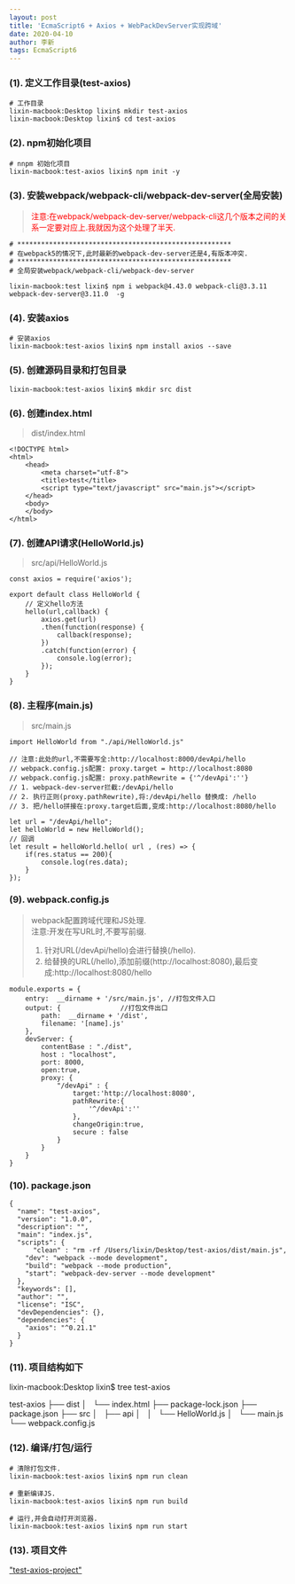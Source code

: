 ```yaml
---
layout: post
title: 'EcmaScript6 + Axios + WebPackDevServer实现跨域'
date: 2020-04-10
author: 李新
tags: EcmaScript6
---
```


### (1). 定义工作目录(test-axios)
```
# 工作目录
lixin-macbook:Desktop lixin$ mkdir test-axios
lixin-macbook:Desktop lixin$ cd test-axios
```
### (2). npm初始化项目
```
# nnpm 初始化项目
lixin-macbook:test-axios lixin$ npm init -y
```
### (3). 安装webpack/webpack-cli/webpack-dev-server(全局安装)
> <font color='red'>注意:在webpack/webpack-dev-server/webpack-cli这几个版本之间的关系一定要对应上.我就因为这个处理了半天.</font>

```
# ******************************************************
# 在webpack5的情况下,此时最新的webpack-dev-server还是4,有版本冲突.
# ******************************************************
# 全局安装webpack/webpack-cli/webpack-dev-server

lixin-macbook:test lixin$ npm i webpack@4.43.0 webpack-cli@3.3.11 webpack-dev-server@3.11.0  -g
```
### (4). 安装axios
```
# 安装axios
lixin-macbook:test-axios lixin$ npm install axios --save
```
### (5). 创建源码目录和打包目录
```
lixin-macbook:test-axios lixin$ mkdir src dist
```
### (6). 创建index.html
> dist/index.html

```
<!DOCTYPE html>
<html>
    <head>
        <meta charset="utf-8">
        <title>test</title>
        <script type="text/javascript" src="main.js"></script>
    </head>
    <body>
    </body>
</html>
```
### (7). 创建API请求(HelloWorld.js)
> src/api/HelloWorld.js

```
const axios = require('axios');

export default class HelloWorld {
	// 定义hello方法
	hello(url,callback) {
		axios.get(url)
		.then(function(response) {
			callback(response);
		})
		.catch(function(error) {
			console.log(error);
		});
	}
}
```
### (8). 主程序(main.js)
> src/main.js

```
import HelloWorld from "./api/HelloWorld.js"

// 注意:此处的url,不需要写全:http://localhost:8000/devApi/hello
// webpack.config.js配置: proxy.target = http://localhost:8080
// webpack.config.js配置: proxy.pathRewrite = {'^/devApi':''}
// 1. webpack-dev-server拦截:/devApi/hello 
// 2. 执行正则(proxy.pathRewrite),将:/devApi/hello 替换成: /hello
// 3. 把/hello拼接在:proxy.target后面,变成:http://localhost:8080/hello

let url = "/devApi/hello";
let helloWorld = new HelloWorld();	
// 回调
let result = helloWorld.hello( url , (res) => {
	if(res.status == 200){
		console.log(res.data);
	}
});

```
### (9). webpack.config.js
> webpack配置跨域代理和JS处理.   
> 注意:开发在写URL时,不要写前缀.
> 1. 针对URL(/devApi/hello)会进行替换(/hello).   
> 2. 给替换的URL(/hello),添加前缀(http://localhost:8080),最后变成:http://localhost:8080/hello    

```
module.exports = {
    entry:  __dirname + '/src/main.js', //打包文件入口
    output: {               //打包文件出口
        path:  __dirname + '/dist',
        filename: '[name].js'
    },
	devServer: {
		contentBase : "./dist",
		host : "localhost",
		port: 8000,
		open:true,
		proxy: {
			"/devApi" : {
				target:'http://localhost:8080',
				pathRewrite:{
					'^/devApi':''
				},
				changeOrigin:true,
				secure : false
			}
		}
	}
}
```
### (10). package.json
```
{
  "name": "test-axios",
  "version": "1.0.0",
  "description": "",
  "main": "index.js",
  "scripts": {
	  "clean" : "rm -rf /Users/lixin/Desktop/test-axios/dist/main.js",
    "dev": "webpack --mode development",
    "build": "webpack --mode production",
    "start": "webpack-dev-server --mode development"
  },
  "keywords": [],
  "author": "",
  "license": "ISC",
  "devDependencies": {},
  "dependencies": {
    "axios": "^0.21.1"
  }
}
```
### (11). 项目结构如下
lixin-macbook:Desktop lixin$ tree test-axios 

test-axios
├── dist
│   └── index.html
├── package-lock.json
├── package.json
├── src
│   ├── api
│   │   └── HelloWorld.js
│   └── main.js
└── webpack.config.js

### (12). 编译/打包/运行
```
# 清除打包文件.
lixin-macbook:test-axios lixin$ npm run clean

# 重新编译JS.
lixin-macbook:test-axios lixin$ npm run build

# 运行,并会自动打开浏览器.
lixin-macbook:test-axios lixin$ npm run start
```

### (13). 项目文件
["test-axios-project"](/assets/js/test-axios.zip)